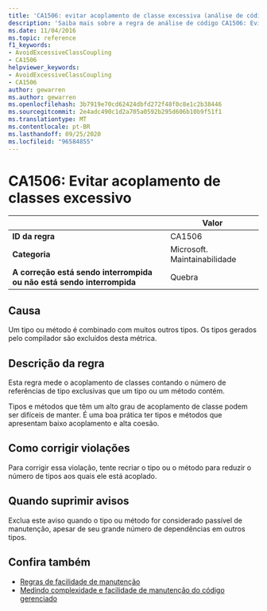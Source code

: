 ```yaml
---
title: 'CA1506: evitar acoplamento de classe excessiva (análise de código)'
description: 'Saiba mais sobre a regra de análise de código CA1506: Evite o acoplamento de classe excessiva'
ms.date: 11/04/2016
ms.topic: reference
f1_keywords:
- AvoidExcessiveClassCoupling
- CA1506
helpviewer_keywords:
- AvoidExcessiveClassCoupling
- CA1506
author: gewarren
ms.author: gewarren
ms.openlocfilehash: 3b7919e70cd62424dbfd272f48f0c8e1c2b38446
ms.sourcegitcommit: 2e4adc490c1d2a705a0592b295d606b10b9f51f1
ms.translationtype: MT
ms.contentlocale: pt-BR
ms.lasthandoff: 09/25/2020
ms.locfileid: "96584855"
---
```

# <a name="ca1506-avoid-excessive-class-coupling"></a>CA1506: Evitar acoplamento de classes excessivo

| | Valor |
|-|-|
| **ID da regra** |CA1506|
| **Categoria** |Microsoft. Maintainabilidade|
| **A correção está sendo interrompida ou não está sendo interrompida** |Quebra|

## <a name="cause"></a>Causa

Um tipo ou método é combinado com muitos outros tipos. Os tipos gerados pelo compilador são excluídos desta métrica.

## <a name="rule-description"></a>Descrição da regra

Esta regra mede o acoplamento de classes contando o número de referências de tipo exclusivas que um tipo ou um método contém.

Tipos e métodos que têm um alto grau de acoplamento de classe podem ser difíceis de manter. É uma boa prática ter tipos e métodos que apresentam baixo acoplamento e alta coesão.

## <a name="how-to-fix-violations"></a>Como corrigir violações

Para corrigir essa violação, tente recriar o tipo ou o método para reduzir o número de tipos aos quais ele está acoplado.

## <a name="when-to-suppress-warnings"></a>Quando suprimir avisos

Exclua este aviso quando o tipo ou método for considerado passível de manutenção, apesar de seu grande número de dependências em outros tipos.

## <a name="see-also"></a>Confira também

- [Regras de facilidade de manutenção](maintainability-warnings.md)
- [Medindo complexidade e facilidade de manutenção do código gerenciado](/visualstudio/code-quality/code-metrics-values)
